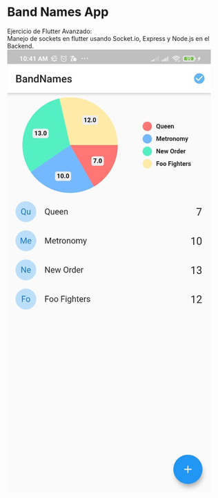 # Band Names App

Ejercicio de Flutter Avanzado:\
Manejo de sockets en flutter usando Socket<nolink>.io, Express y Node.js en el Backend.
![Captura de pantalla](./screenshots/screenshot.jpg)
